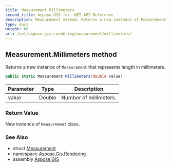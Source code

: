 ```yaml
---
title: Measurement.Millimeters
second_title: Aspose.GIS for .NET API Reference
description: Measurement method. Returns a new instance of Measurement that represents length in millimeters
type: docs
weight: 60
url: /net/aspose.gis.rendering/measurement/millimeters/
---
```

## Measurement.Millimeters method

Returns a new instance of `Measurement` that represents length in millimeters.

```csharp
public static Measurement Millimeters(double value)
```

| Parameter | Type | Description |
| --- | --- | --- |
| value | Double | Number of millimeters. |

### Return Value

New instance of `Measurement` class.

### See Also

* struct [Measurement](../)
* namespace [Aspose.Gis.Rendering](../../measurement/)
* assembly [Aspose.GIS](../../../)


